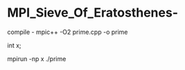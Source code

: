 # MPI_Sieve_Of_Eratosthenes-

compile - mpic++ -O2 prime.cpp -o prime

int x;

mpirun -np x ./prime
